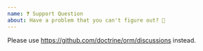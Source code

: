```yaml
---
name: ❓ Support Question
about: Have a problem that you can't figure out? 🤔
---
```


Please use https://github.com/doctrine/orm/discussions instead.

